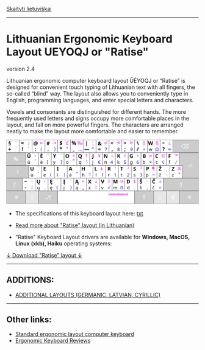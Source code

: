 [Skaityti lietuviškai](README.md)

------------------------------------

# Lithuanian Ergonomic Keyboard Layout UEYOQJ or "Ratise"

version 2.4

Lithuanian ergonomic computer keyboard layout ŪĖYOQJ or “Ratisė” is designed for convenient touch typing of Lithuanian text with all fingers, the so-called “blind” way. The layout also allows you to conveniently type in English, programming languages, and enter special letters and characters.

Vowels and consonants are distinguished for different hands. The more frequently used letters and signs occupy more comfortable places in the layout, and fall on more powerful fingers. The characters are arranged neatly to make the layout more comfortable and easier to remember.

![Ratise layout](docs/images/kb_lt_ratise_viskas.svg)

+ The specifications of this keyboard layout here: [txt](SPECIFICATIONS.txt)

+ [Read more about "Ratise" layout (in Lithuanian)](README.md)

+ "Ratise" Keyboard Layout drivers are available for __Windows, MacOS, Linux (xkb), Haiku__ operating systems:

[↓ Download "Ratise" layout ↓](https://github.com/albuck/Ratise-layout/zipball/master)

------------------------------------------------------------------------------------

## ADDITIONS:

- [ADDITIONAL LAYOUTS (GERMANIC, LATVIAN, CYRILLIC)](docs/additional_layouts.md)

------------------------------------------------------------------------------------

## Other links:

- [Standard ergonomic layout computer keyboard](https://albuck.github.io/SEL-keyboard/)
- [Ergonomic Keyboard Reviews](http://xahlee.info/kbd/ergonomic_keyboards_index.html)
